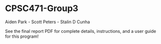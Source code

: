 # CPSC471-Group3
Aiden Park - Scott Peters - Stalin D Cunha

See the final report PDF for complete details, instructions, and a user guide for this program!
